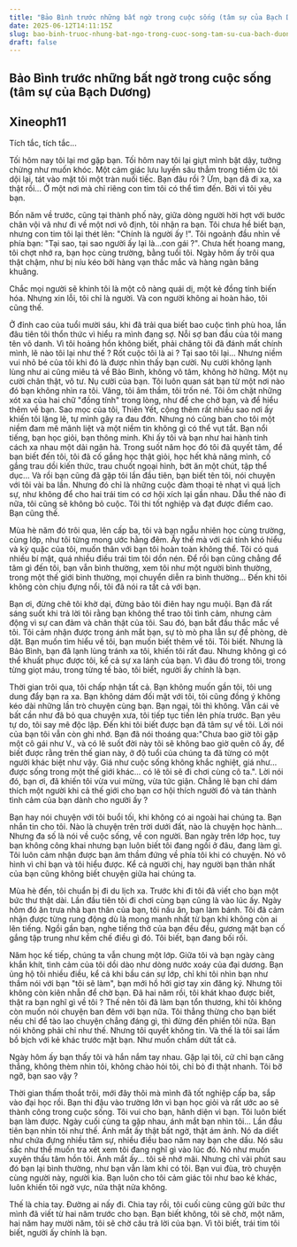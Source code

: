 ```yaml
---
title: "Bảo Bình trước những bất ngờ trong cuộc sống (tâm sự của Bạch Dương)"
date: 2025-06-12T14:11:15Z
slug: bao-binh-truoc-nhung-bat-ngo-trong-cuoc-song-tam-su-cua-bach-duong
draft: false
---
```


## Bảo Bình trước những bất ngờ trong cuộc sống (tâm sự của Bạch Dương)

## Xineoph11

Tích tắc, tích tắc...
 
Tối hôm nay tôi lại mơ gặp bạn. Tối hôm nay tôi lại giựt mình bật dậy, tưởng chừng như muốn khóc. Một cảm giác lưu luyến sâu thẳm trong tiềm ức tôi dội lại, tát vào mặt tôi một tràn nuối tiếc. Bạn đâu rồi ? Ừm, bạn đã đi xa, xa thật rồi... Ở một nơi mà chỉ riêng con tim tôi có thể tìm đến. Bởi vì tôi yêu bạn.
 
Bốn năm về trước, cũng tại thành phố này, giữa dòng người hời hợt với bước chân vội vã như đi về một nơi vô định, tôi nhận ra bạn. Tôi chưa hề biết bạn, nhưng con tim tôi lại thét lên: "Chính là người ấy !". Tôi ngoảnh đầu nhìn về phía bạn: "Tại sao, tại sao người ấy lại là...con gái ?". Chưa hết hoang mang, tôi chợt nhớ ra, bạn học cùng trường, bằng tuổi tôi. Ngày hôm ấy trôi qua thật chậm, như bị níu kéo bởi hàng vạn thắc mắc và hàng ngàn bâng khuâng. 
 
Chắc mọi người sẽ khinh tôi là một cô nàng quái dị, một kẻ đồng tính biến hóa. Nhưng xin lỗi, tôi chỉ là người. Và con người không ai hoàn hảo, tôi cũng thế. 
 
Ở đỉnh cao của tuổi mười sáu, khi đã trải qua biết bao cuộc tình phù hoa, lần đâu tiên tôi thổn thức vì hiểu ra mình đang sợ. Nỗi sợ ban đầu của tôi mang tên vô danh. Vì tôi hoảng hồn không biết, phải chăng tôi đã đánh mất chính mình, lẽ nào tôi lại như thế ? Rốt cuộc tôi là ai ? Tại sao tôi lại...
Nhưng niềm vui nhỏ bé của tôi khi đó là được nhìn thấy bạn cười. Nụ cười không lạnh lùng như ai cũng miêu tả về Bảo Bình, không vô tâm, không hờ hững. Một nụ cười chân thật, vô tư. Nụ cười của bạn.
Tôi luôn quan sát bạn từ một nơi nào đó bạn không nhìn ra tôi. Vâng, tôi âm thầm, tôi trốn né. Tôi ôm chặt những xót xa của hai chữ "đồng tính" trong lòng, như để che chở bạn, và để hiểu thêm về bạn. Sao mọc của tôi, Thiên Yết, cộng thêm rất nhiều sao nơi ấy khiến tôi lặng lẽ, tự mình gây ra đau đớn. Nhưng nó cũng ban cho tôi một niềm đam mê mãnh liệt và một niềm tin không gì có thể vụt tắt. Bạn nổi tiếng, bạn học giỏi, bạn thông minh. Khi ấy tôi và bạn như hai hành tinh cách xa nhau một dải ngân hà. 
Trong suốt năm học đó tôi đã quyết tâm, để bạn biết đến tôi, tôi đã cố gắng học thật giỏi, học hết khả năng mình, cố gắng trau dồi kiến thức, trau chuốt ngoại hình, bớt ăn một chút, tập thể dục... Và rồi bạn cũng đã gặp tôi lần đầu tiên, bạn biết tên tôi, nói chuyện với tôi vài ba lần. Nhưng đó chỉ là những cuộc đàm thoại tẻ nhạt vì quá lịch sự, như không để cho hai trái tim có cơ hội xích lại gần nhau. Dẫu thế nào đi nữa, tôi cũng sẽ không bỏ cuộc. Tôi thi tốt nghiệp và đạt được điểm cao. Bạn cũng thế.
 
Mùa hè năm đó trôi qua, lên cấp ba, tôi và bạn ngẫu nhiên học cùng trường, cùng lớp, như tôi từng mong ước hằng đêm. Ấy thế mà với cái tính khó hiểu và kỳ quặc của tôi, muốn thân với bạn tôi hoàn toàn không thể. Tôi có quá nhiều bí mật, quá nhiều điều trái tim tôi dồn nén. Để rồi bạn cũng chẳng để tâm gì đến tôi, bạn vẫn bình thường, xem tôi như một người bình thường, trong một thế giới bình thường, mọi chuyển diễn ra bình thường... Đến khi tôi không còn chịu đựng nổi, tôi đã nói ra tất cả với bạn.
 
Bạn ơi, đừng chê tôi khờ dại, đừng bảo tôi điên hay ngu muội. Bạn đã rất sáng suốt khi trả lời tôi rằng bạn không thể trao tôi tình cảm, nhưng cảm động vì sự can đảm và chân thật của tôi. Sau đó, bạn bắt đầu thắc mắc về tôi. Tôi cảm nhận được trong ánh mắt bạn, sự tò mò pha lẫn sự đề phòng, dè dặt. Bạn muốn tìm hiểu về tôi, bạn muốn biết thêm về tôi. Tôi biết. Nhưng là Bảo Bình, bạn đã lạnh lùng tránh xa tôi, khiến tôi rất đau. Nhưng không gì có thể khuất phục được tôi, kể cả sự xa lánh của bạn. Vì đâu đó trong tôi, trong từng giọt máu, trong từng tế bào, tôi biết, người ấy chính là bạn. 
 
Thời gian trôi qua, tôi chấp nhận tất cả. Bạn không muốn gần tôi, tôi ung dung đẩy bạn ra xa. Bạn không dám đối mặt với tôi, tôi cũng đồng ý không kéo dài những lần trò chuyện cùng bạn. Bạn ngại, tôi thì không. Vẫn cái vẻ bất cần như đã bỏ qua chuyện xưa, tôi tiếp tục tiến lên phía trước. Bạn yêu tự do, tôi say mê độc lập. Đến khi tôi biết được bạn đã tâm sự về tôi. Lời nói của bạn tôi vẫn còn ghi nhớ. Bạn đã nói thoáng qua:"Chưa bao giờ tôi gặp một cô gái như V., và có lẽ suốt đời này tôi sẽ không bao giờ quên cô ấy, để biết được rằng trên thế gian này, ở độ tuổi của chúng ta đã từng có một người khác biệt như vậy. Giá như cuộc sống không khắc nghiệt, giá như... được sống trong một thế giới khác... có lẽ tôi sẽ đi chơi cùng cô ta.". Lời nói đó, bạn ơi, đã khiến tôi vừa vui mừng, vừa tức giận. Chẳng lẽ bạn chỉ dám thích một người khi cả thế giới cho bạn cơ hội thích người đó và tán thành tình cảm của bạn dành cho người ấy ?
 
Bạn hay nói chuyện với tôi buổi tối, khi không có ai ngoài hai chúng ta. Bạn nhắn tin cho tôi. Nào là chuyện trên trời dưới đất, nào là chuyện học hành... Nhưng đa số là nói về cuộc sống, về con người. Ban ngày trên lớp học, tuy bạn không công khai nhưng bạn luôn biết tôi đang ngồi ở đâu, đang làm gì. Tôi luôn cảm nhận được bạn âm thầm đứng về phía tôi khi có chuyện. Nó vô hình vì chỉ bạn và tôi hiểu được. Kể cả người chị, hay người bạn thân nhất của bạn cũng không biết chuyện giữa hai chúng ta. 
 
Mùa hè đến, tôi chuẩn bị đi du lịch xa. Trước khi đi tôi đã viết cho bạn một bức thư thật dài. Lần đầu tiên tôi đi chơi cùng bạn cũng là vào lúc ấy. Ngày hôm đó ăn trưa nhà bạn thân của bạn, tôi nấu ăn, bạn làm bánh. Tôi đã cảm nhận được từng rung động dù là mong manh nhất từ bạn khi không còn ai lên tiếng. Ngồi gần bạn, nghe tiếng thở của bạn đều đều, gương mặt bạn cố gắng tập trung như kềm chế điều gì đó. Tôi biết, bạn đang bối rối. 
 
Năm học kế tiếp, chúng ta vẫn chung một lớp. Giữa tôi và bạn ngày càng khắn khít, tình cảm của tôi dồi dào như dòng nước xoáy của đại dương. Bạn ủng hộ tôi nhiều điều, kể cả khi bầu cán sự lớp, chỉ khi tôi nhìn bạn như thầm nói với bạn "tôi sẽ làm", bạn mới hồ hởi giơ tay xin đăng ký. Nhưng tôi không còn kiên nhẫn để chờ bạn. Đã hai năm rồi, tôi khát khao được biết, thật ra bạn nghĩ gì về tôi ? Thế nên tôi đã làm bạn tổn thương, khi tôi không còn muốn nói chuyện ban đêm với bạn nữa. Tôi thẳng thừng cho bạn biết nếu chỉ để tào lao chuyện chẳng đáng gì, thì đừng đến phiền tôi nữa. Bạn nói không phải chỉ như thế. Nhưng tôi quyết không tin. Và thế là tôi sai lầm bồ bịch với kẻ khác trước mặt bạn. Như muốn chấm dứt tất cả. 
 
Ngày hôm ấy bạn thấy tôi và hắn nắm tay nhau. Gặp lại tôi, cử chỉ bạn căng thẳng, không thèm nhìn tôi, không chào hỏi tôi, chỉ bỏ đi thật nhanh. Tôi bỡ ngỡ, bạn sao vậy ? 
 
Thời gian thấm thoắt trôi, mới đây thôi mà mình đã tốt nghiệp cấp ba, sắp vào đại học rồi. Bạn thi đậu vào trường lớn vì bạn học giỏi và rất ước ao sẽ thành công trong cuộc sống. Tôi vui cho bạn, hãnh diện vì bạn. Tôi luôn biết bạn làm được. Ngày cuối cùng ta gặp nhau, ánh mắt bạn nhìn tôi... Lần đầu tiên bạn nhìn tôi như thế. Ánh mắt ấy thật bất ngờ, thật ám ảnh. Nó da diết như chứa đựng nhiều tâm sự, nhiều điều bao năm nay bạn che dấu. Nó sâu sắc như thể muốn tra xét xem tôi đang nghĩ gì vào lúc đó. Nó như muốn xuyên thấu tâm hồn tôi. Ánh mắt ấy... tôi sẽ nhớ mãi. Nhưng chỉ vài phút sau đó bạn lại bình thường, như bạn vẫn làm khi có tôi. Bạn vui đùa, trò chuyện cùng người này, người kia. Bạn luôn cho tôi cảm giác tôi như bao kẻ khác, luôn khiến tôi ngờ vực, nửa thật nửa không.
 
 
 
Thế là chia tay. Đường ai nấy đi. Chia tay rồi, tôi cuối cùng cũng gửi bức thư mình đã viết từ hai năm trước cho bạn. Bạn biết không, tôi sẽ chờ, một năm, hai năm hay mười năm, tôi sẽ chờ câu trả lời của bạn. Vì tôi biết, trái tim tôi biết, người ấy chính là bạn.